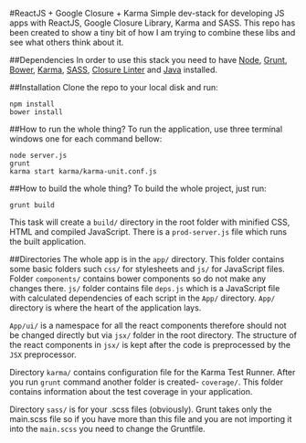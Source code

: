 #ReactJS + Google Closure + Karma
Simple dev-stack for developing JS apps with ReactJS, Google Closure Library, Karma and SASS. This repo has been created to show a tiny bit of how I am trying to combine these libs and see what others think about it.

##Dependencies
In order to use this stack you need to have [Node](http://nodejs.org/), [Grunt](http://gruntjs.com/), [Bower](http://bower.io/), [Karma](http://karma-runner.github.io/0.12/index.html), [SASS](http://sass-lang.com/install), [Closure Linter](https://developers.google.com/closure/utilities/) and [Java](https://java.com/) installed.

##Installation
Clone the repo to your local disk and run:

	npm install
	bower install
	
##How to run the whole thing?
To run the application, use three terminal windows one for each command bellow:

	node server.js
	grunt
	karma start karma/karma-unit.conf.js
	
##How to build the whole thing?
To build the whole project, just run:

	grunt build
	
This task will create a `build/` directory in the root folder with minified CSS, HTML and compiled JavaScript. There is a `prod-server.js` file which runs the built application.
	
##Directories
The whole app is in the `app/` directory. This folder contains some basic folders such `css/` for stylesheets and `js/` for JavaScript files. Folder `components/` contains bower components so do not make any changes there. `js/` folder contains file `deps.js` which is a JavaScript file with calculated dependencies of each script in the `App/` directory. `App/` directory is where the heart of the application lays.

`App/ui/` is a namespace for all the react components therefore should not be changed directly but via `jsx/` folder in the root directory. The structure of the react components in `jsx/` is kept after the code is preprocessed by the `JSX` preprocessor.

Directory `karma/` contains configuration file for the Karma Test Runner. After you run `grunt` command another folder is created- `coverage/`. This folder contains information about the test coverage in your application.

Directory `sass/` is for your .scss files (obviously). Grunt takes only the main.scss file so if you have more than this file and you are not importing it into the `main.scss` you need to change the Gruntfile. 
	